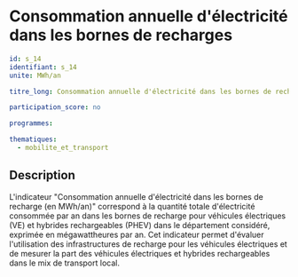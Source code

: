# Consommation annuelle d'électricité dans les bornes de recharges

```yaml
id: s_14
identifiant: s_14
unite: MWh/an

titre_long: Consommation annuelle d'électricité dans les bornes de recharges (en MWh/an)

participation_score: no

programmes:

thematiques:
  - mobilite_et_transport
```
## Description
L'indicateur "Consommation annuelle d'électricité dans les bornes de recharge (en MWh/an)" correspond à la quantité totale d'électricité consommée par an dans les bornes de recharge pour véhicules électriques (VE) et hybrides rechargeables (PHEV) dans le département considéré, exprimée en mégawattheures par an. Cet indicateur permet d'évaluer l'utilisation des infrastructures de recharge pour les véhicules électriques et de mesurer la part des véhicules électriques et hybrides rechargeables dans le mix de transport local.

